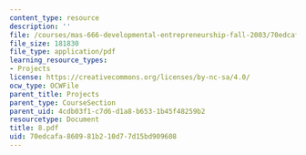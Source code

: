```yaml
---
content_type: resource
description: ''
file: /courses/mas-666-developmental-entrepreneurship-fall-2003/70edcafa860981b210d77d15bd909608_8.pdf
file_size: 181830
file_type: application/pdf
learning_resource_types:
- Projects
license: https://creativecommons.org/licenses/by-nc-sa/4.0/
ocw_type: OCWFile
parent_title: Projects
parent_type: CourseSection
parent_uid: 4cdb03f1-c7d6-d1a8-b653-1b45f48259b2
resourcetype: Document
title: 8.pdf
uid: 70edcafa-8609-81b2-10d7-7d15bd909608
---
```

